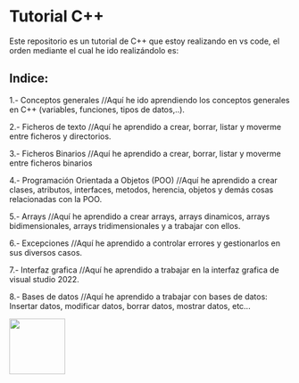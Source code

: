 <h1><bold>Tutorial C++</bold></h1>

<p>Este repositorio es un tutorial de C++ que estoy realizando en vs code, el orden mediante el cual he ido realizándolo es: </p>

<h2> Indice: </h2>

<p>1.- Conceptos generales //Aquí he ido aprendiendo los conceptos generales en C++ (variables, funciones, tipos de datos,..).</p>
<p>2.- Ficheros de texto //Aquí he aprendido a crear, borrar, listar y moverme entre ficheros y directorios.</p>
<p>3.- Ficheros Binarios //Aquí he aprendido a crear, borrar, listar y moverme entre ficheros binarios</p>
<p>4.- Programación Orientada a Objetos (POO) //Aquí he aprendido a crear clases, atributos, interfaces, metodos, herencia, objetos y demás cosas relacionadas con la POO.</p>
<p>5.- Arrays //Aquí he aprendido a crear arrays, arrays dinamicos, arrays bidimensionales, arrays tridimensionales y a trabajar con ellos.</p>
<p>6.- Excepciones //Aquí he aprendido a controlar errores y gestionarlos en sus diversos casos.</p>
<p>7.- Interfaz grafica //Aquí he aprendido a trabajar en la interfaz grafica de visual studio 2022.</p>
<p>8.- Bases de datos //Aquí he aprendido a trabajar con bases de datos: Insertar datos, modificar datos, borrar datos, mostrar datos, etc...</p>

<p></p>
<img src="https://creazilla-store.fra1.digitaloceanspaces.com/cliparts/7829302/c-programming-language-clipart-md.png" width="100" height="100">
